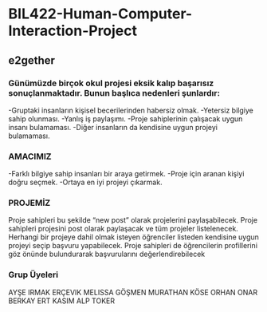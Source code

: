 # BIL422-Human-Computer-Interaction-Project

## e2gether


### Günümüzde birçok okul projesi eksik kalıp başarısız  sonuçlanmaktadır. Bunun başlıca nedenleri şunlardır:

-Gruptaki insanların kişisel becerilerinden habersiz olmak.
-Yetersiz bilgiye sahip olunması.
-Yanlış iş paylaşımı.
-Proje sahiplerinin çalışacak uygun insanı bulamaması.
-Diğer insanların da kendisine uygun projeyi bulamaması.


### AMACIMIZ

-Farklı bilgiye sahip insanları bir araya getirmek.
-Proje için aranan kişiyi doğru seçmek.
-Ortaya en iyi projeyi çıkarmak.


### PROJEMİZ

Proje sahipleri bu şekilde “new post” olarak projelerini paylaşabilecek.
Proje sahipleri projesini post olarak paylaşacak ve tüm projeler listelenecek.
Herhangi bir projeye dahil olmak isteyen öğrenciler listeden kendisine uygun projeyi seçip başvuru yapabilecek.
Proje sahipleri de öğrencilerin profillerini göz önünde bulundurarak başvurularını değerlendirebilecek






### Grup Üyeleri

AYŞE IRMAK ERÇEVIK
MELISSA GÖŞMEN
MURATHAN KÖSE
ORHAN ONAR
BERKAY ERT
KASIM ALP TOKER

